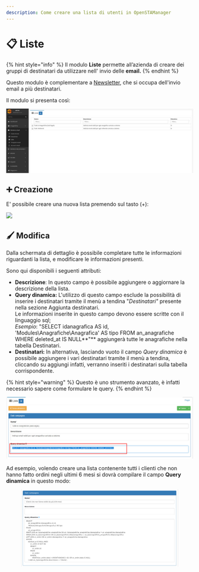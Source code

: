 ```yaml
---
description: Come creare una lista di utenti in OpenSTAManager
---
```


# 📋 Liste

{% hint style="info" %}
Il modulo **Liste** permette all’azienda di creare dei gruppi di destinatari da utilizzare nell' invio delle **email.**
{% endhint %}

Questo modulo è complementare a [Newsletter](newsletter.md), che si occupa dell'invio email a più destinatari.

Il modulo si presenta così:

![](<../../../.gitbook/assets/image (151).png>)

## ➕ Creazione

E' possibile creare una nuova lista premendo sul tasto (+):

![](https://firebasestorage.googleapis.com/v0/b/gitbook-x-prod.appspot.com/o/spaces%2F-LZJeLg23eVDvrCv74U7-887967055%2Fuploads%2FQ8HXdaJR5cDoZg0fmwWr%2Ffile.png?alt=media)

## 🖌️ Modifica

Dalla schermata di dettaglio è possibile completare tutte le informazioni riguardanti la lista, e modificare le informazioni presenti.

Sono qui disponibili i seguenti attributi:

* **Descrizione**: In questo campo è possibile aggiungere o aggiornare la descrizione della lista.
* **Query dinamica:** L'utilizzo di questo campo esclude la possibilità di inserire i destinatari tramite il menù a tendina "_Destinatari"_ presente nella sezione Aggiunta destinatari.\
  Le informazioni inserite in questo campo devono essere scritte con il linguaggio sql;\
  _Esempio_: "SELECT idanagrafica AS id, 'Modules\Anagrafiche\Anagrafica' AS tipo FROM an\_anagrafiche WHERE deleted\_at IS NULL**"** aggiungerà tutte le anagrafiche nella tabella Destinatari.
* **Destinatari:** In alternativa, lasciando vuoto il campo _Query dinamica_ è possibile aggiungere i vari destinatari tramite il menù a tendina, cliccando su aggiungi infatti, verranno inseriti i destinatari sulla tabella corrispondente.

{% hint style="warning" %}
Questo è uno strumento avanzato, è infatti necessario sapere come formulare le query.
{% endhint %}

![](<../../../.gitbook/assets/image (429).png>)

Ad esempio, volendo creare una lista contenente tutti i clienti che non hanno fatto ordini negli ultimi 6 mesi si dovrà compilare il campo **Query dinamica** in questo modo:

<figure><img src="../../../.gitbook/assets/immagine (607).png" alt=""><figcaption></figcaption></figure>
